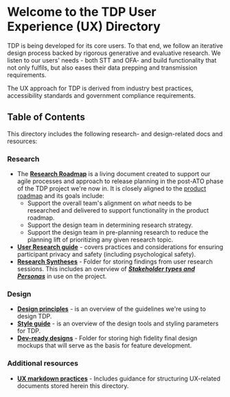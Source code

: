 
# Welcome to the TDP User Experience (UX) Directory 

TDP is being developed for its core users. To that end, we follow an iterative design process backed by rigorous generative and evaluative research.  We listen to our users' needs - both STT and OFA- and build functionality that not only fulfils, but also eases their data prepping and transmission requirements. 

The UX approach for TDP is derived from industry best practices, accessibility standards and government compliance requirements.

## Table of Contents

This directory includes the following research- and design-related docs and resources:

### Research
- The **[Research Roadmap](https://app.mural.co/t/raft2792/m/raft2792/1627058877512/7514d3617f4bc241d3f70ff6e61253e1ce09f880?sender=mreiter1745)** is a living document created to support our agile processes and approach to release planning in the post-ATO phase of the TDP project we're now in. It is closely aligned to the [product roadmap](https://github.com/raft-tech/TANF-app/blob/develop/docs/Product-Strategy/Roadmap-and-Backlog.md) and its goals include:
  - Support the overall team's alignment on *what* needs to be researched and delivered to support functionality in the product roadmap.
  - Support the design team in determining research strategy.
  - Support the design team in pre-planning research to reduce the planning lift of prioritizing any given research topic.
- **[User Research guide](https://github.com/raft-tech/TANF-app/blob/develop/docs/User-Experience/User-Research-Guide.md)** - covers practices and considerations for ensuring participant privacy and safety (including psychological safety).
- **[Research Syntheses](https://github.com/raft-tech/TANF-app/blob/develop/docs/User-Experience/Research-Syntheses)** - Folder for storing findings from user research sessions. This includes an overview of **_[Stakeholder types and Personas](https://github.com/raft-tech/TANF-app/blob/develop/docs/User-Experience/Research-Syntheses/2020%2C%20Summer%20-%20Understanding%20Stakeholders%20and%20creating%20personas.md)_** in use on the project.

### Design 
- **[Design principles](https://github.com/raft-tech/TANF-app/blob/develop/docs/User-Experience/Design-Principles.md)** - is an overview of the guidelines we're using to design TDP.
- **[Style guide](https://github.com/raft-tech/TANF-app/blob/develop/docs/User-Experience/Style-Guide.md)** - is an overview of the design tools and styling parameters for TDP.
- **[Dev-ready designs](https://github.com/raft-tech/TANF-app/blob/develop/docs/User-Experience/Dev-Ready-Designs)** - Folder for storing high fidelity final design mockups that will serve as the basis for feature development.

### Additional resources
- **[UX markdown practices](https://github.com/raft-tech/TANF-app/blob/develop/docs/User-Experience/UX-markdown-practices.md)** - Includes guidance for structuring UX-related documents stored herein this directory.
